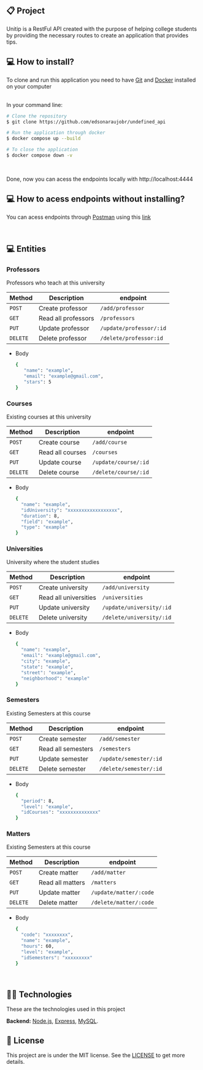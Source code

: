 ## 📋 Project

Unitip is a RestFul API created with the purpose of helping college students by providing the necessary routes to create an application that provides tips.
<br>

## 💻 How to install?

To clone and run this application you need to have [Git](https://git-scm.com) and [Docker](https://www.docker.com/) installed on your computer

<br>
In your command line:
<br>

```bash
# Clone the repository
$ git clone https://github.com/edsonaraujobr/undefined_api

# Run the application through docker
$ docker compose up --build

# To close the application
$ docker compose down -v
```
<br>

Done, now you can acess the endpoints locally with http://localhost:4444

## 💻 How to acess endpoints without installing?

You can acess endpoints through [Postman](https://postman.com/) using this [link](api-unit.onrender.com/)

<br>

## 💻 Entities

### Professors

Professors who teach at this university

Method | Description | endpoint
---|---|---
`POST`| Create professor | `/add/professor`
`GET`| Read all professors | `/professors`
`PUT`| Update professor | `/update/professor/:id`
`DELETE`| Delete professor | `/delete/professor:id`

* Body
  ```bash
  {
     "name": "example",
     "email": "example@gmail.com",
     "stars": 5
  }
  ```

### Courses

Existing courses at this university

Method | Description | endpoint
---|---|---
`POST`| Create course | `/add/course`
`GET`| Read all courses | `/courses`
`PUT`| Update course | `/update/course/:id`
`DELETE`| Delete course | `/delete/course/:id`

* Body
  ```bash
  {
    "name": "example",
    "idUniversity": "xxxxxxxxxxxxxxxxxx",
    "duration": 8,
    "field": "example",
    "type": "example"
  }
  ```

### Universities

University where the student studies

Method | Description | endpoint
---|---|---
`POST`| Create university | `/add/university`
`GET`| Read all universities | `/universities`
`PUT`| Update university | `/update/university/:id`
`DELETE`| Delete university | `/delete/university/:id`

* Body
  ```bash
  {
    "name": "example",
    "email": "example@gmail.com",
    "city": "example",
    "state": "example",
    "street": "example",
    "neighborhood": "example"
  }
  ```

### Semesters

Existing Semesters at this course

Method | Description | endpoint
---|---|---
`POST`| Create semester | `/add/semester`
`GET`| Read all semesters | `/semesters`
`PUT`| Update semester | `/update/semester/:id`
`DELETE`| Delete semester | `/delete/semester/:id`

* Body
  ```bash
  {
    "period": 8,
    "level": "example",
    "idCourses": "xxxxxxxxxxxxxx"
  }
  ```

### Matters

Existing Semesters at this course

Method | Description | endpoint
---|---|---
`POST`| Create matter | `/add/matter`
`GET`| Read all matters | `/matters`
`PUT`| Update matter | `/update/matter/:code`
`DELETE`| Delete matter | `/delete/matter/:code`

* Body
  ```bash
  {
    "code": "xxxxxxxx",
    "name": "example",
    "hours": 60,
    "level": "example",
    "idSemesters": "xxxxxxxxx"
  }
  ```

<br>

## 👨‍💻 Technologies

These are the technologies used in this project

**Backend:** [Node.js](https://nodejs.org/en/), [Express](https://expressjs.com/pt-br/), [MySQL](https://www.mysql.com/). <br>

## 📝 License

This project are is under the MIT license. See the [LICENSE](https://github.com/edsonaraujobr/undefined_api/blob/main/LICENSE) to get more details.












   




